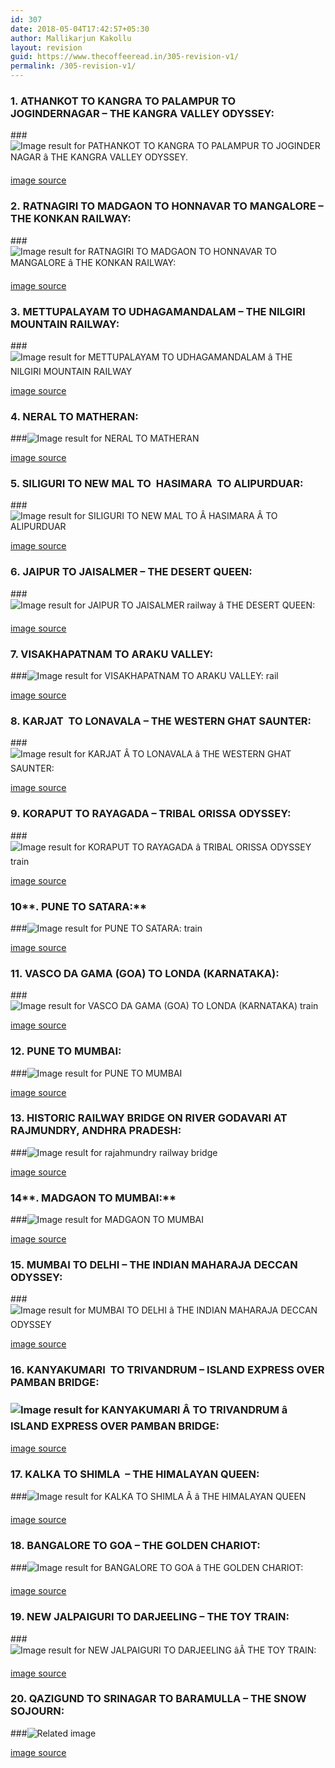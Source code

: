 ```yaml
---
id: 307
date: 2018-05-04T17:42:57+05:30
author: Mallikarjun Kakollu
layout: revision
guid: https://www.thecoffeeread.in/305-revision-v1/
permalink: /305-revision-v1/
---
```

### **1. ATHANKOT TO KANGRA TO PALAMPUR TO JOGINDERNAGAR – THE KANGRA VALLEY ODYSSEY:**

###![Image result for PATHANKOT TO KANGRA TO PALAMPUR TO JOGINDER NAGAR â THE KANGRA VALLEY ODYSSEY.](https://i.ytimg.com/vi/blfbbYtCL_Q/maxresdefault.jpg) 

[image source](https://www.google.co.in/search?biw=1350&bih=568&tbs=isz%3Alt%2Cislt%3Axga&tbm=isch&sa=1&ei=U0XsWuGEFcif0gSZ6KDgBQ&q=ATHANKOT+TO+KANGRA+TO+PALAMPUR+TO+JOGINDERNAGAR+%E2%80%93+THE+KANGRA+VALLEY+ODYSSEY.&oq=ATHANKOT+TO+KANGRA+TO+PALAMPUR+TO+JOGINDERNAGAR+%E2%80%93+THE+KANGRA+VALLEY+ODYSSEY.&gs_l=psy-ab.3...830367.830367.0.830874.1.1.0.0.0.0.191.191.0j1.1.0....0...1c.1.64.psy-ab..0.0.0....0.qUlIq3PMYA0#imgrc=u4ifouF03oUa2M:)

### **2. RATNAGIRI TO MADGAON TO HONNAVAR TO MANGALORE – THE KONKAN RAILWAY:**

###![Image result for RATNAGIRI TO MADGAON TO HONNAVAR TO MANGALORE â THE KONKAN RAILWAY:](https://i.ytimg.com/vi/H0Kz88AyOYw/maxresdefault.jpg) 

[image source](https://www.google.co.in/search?biw=1350&bih=568&tbs=isz%3Alt%2Cislt%3Axga&tbm=isch&sa=1&ei=k0jsWoqaMYnLvgTrjaOoDw&q=RATNAGIRI+TO+MADGAON+TO+HONNAVAR+TO+MANGALORE+%E2%80%93+THE+KONKAN+RAILWAY%3A&oq=RATNAGIRI+TO+MADGAON+TO+HONNAVAR+TO+MANGALORE+%E2%80%93+THE+KONKAN+RAILWAY%3A&gs_l=psy-ab.3...371428.371428.0.372178.1.1.0.0.0.0.200.200.2-1.1.0....0...1c.1.64.psy-ab..0.0.0....0.oX02UbBmUS8#imgrc=WHyybsiHjTKupM:)

### **3. METTUPALAYAM TO UDHAGAMANDALAM – THE NILGIRI MOUNTAIN RAILWAY:**

###![Image result for METTUPALAYAM TO UDHAGAMANDALAM â THE NILGIRI MOUNTAIN RAILWAY](https://4.bp.blogspot.com/-1qdimN8NPys/V5GzwaGrZYI/AAAAAAAALfs/-4OKaEPAw_cgZexvMt1OpEyeRmtfZG_WwCLcB/s1600/nilgiri-mountain-railway-toy-train.jpeg) 

[image source](https://www.google.co.in/search?biw=1350&bih=568&tbs=isz%3Alt%2Cislt%3Axga&tbm=isch&sa=1&ei=CUrsWoXxGYKgvQSe-aRw&q=METTUPALAYAM+TO+UDHAGAMANDALAM+%E2%80%93+THE+NILGIRI+MOUNTAIN+RAILWA&oq=METTUPALAYAM+TO+UDHAGAMANDALAM+%E2%80%93+THE+NILGIRI+MOUNTAIN+RAILWA&gs_l=psy-ab.3...44885.44885.0.45466.1.1.0.0.0.0.176.176.0j1.1.0....0...1c.1.64.psy-ab..0.0.0....0.3cx2-WBhT4k#imgrc=bRu2JFU1_nBxeM:)

### **4. NERAL TO MATHERAN:**

###![Image result for NERAL TO MATHERAN](https://chuggingalong.files.wordpress.com/2008/06/24052008221.jpg) 

[image source](https://www.google.co.in/search?biw=1350&bih=568&tbs=isz%3Alt%2Cislt%3Axga&tbm=isch&sa=1&ei=OErsWpfcC4rSvwSSjbDwCg&q=NERAL+TO+MATHERAN&oq=NERAL+TO+MATHERAN&gs_l=psy-ab.12..0l10.4600.4600.0.6792.1.1.0.0.0.0.191.191.0j1.1.0....0...1c.1.64.psy-ab..0.1.190....0.5YBZ73KK3OU#imgrc=foGQkQsSJa_BrM:)

### **5. SILIGURI TO NEW MAL TO  HASIMARA  TO ALIPURDUAR:**

###![Image result for SILIGURI TO NEW MAL TO Â HASIMARA Â TO ALIPURDUAR](https://st.indiarailinfo.com/kjfdsuiemjvcya23/0/2230248/0/20170410141121.jpg) 

[image source](https://www.google.co.in/search?biw=1350&bih=568&tbs=isz%3Alt%2Cislt%3Axga&tbm=isch&sa=1&ei=ZUrsWpT9HYf3vATSq6bYCQ&q=SILIGURI+TO+NEW+MAL+TO+%C2%A0HASIMARA+%C2%A0TO+ALIPURDUAR&oq=SILIGURI+TO+NEW+MAL+TO+%C2%A0HASIMARA+%C2%A0TO+ALIPURDUAR&gs_l=psy-ab.3...40308.40308.0.40760.1.1.0.0.0.0.165.165.0j1.1.0....0...1c.1.64.psy-ab..0.0.0....0.K2WIDlXTSWY#imgrc=_-rVzR7_PsYLHM:)

### **6. JAIPUR TO JAISALMER – THE DESERT QUEEN:**

###![Image result for JAIPUR TO JAISALMER railway â THE DESERT QUEEN:](http://www.theluxurytrains.com/slide/slider23.jpg) 

[image source](https://www.google.co.in/search?biw=1350&bih=568&tbs=isz%3Alt%2Cislt%3Axga&tbm=isch&sa=1&ei=xErsWvGJJ4r6vATwmLH4Ag&q=AIPUR+TO+JAISALMER+railwway+%E2%80%93+THE+DESERT+QUEEN%3A&oq=AIPUR+TO+JAISALMER+railwway+%E2%80%93+THE+DESERT+QUEEN%3A&gs_l=psy-ab.3...3576.3599.0.4381.2.2.0.0.0.0.240.240.2-1.1.0....0...1c.1.64.psy-ab..1.0.0....0.B_5oRTqVwD8#imgrc=oYcuob7s2dLpGM:)

### **7. VISAKHAPATNAM TO ARAKU VALLEY:**

###![Image result for VISAKHAPATNAM TO ARAKU VALLEY: rail](http://www.hillstationboss.com/wp-content/uploads/2017/05/araku-valley.jpg) 

[image source](https://www.google.co.in/search?biw=1350&bih=568&tbs=isz%3Alt%2Cislt%3Axga&tbm=isch&sa=1&ei=-UrsWvWaMMfUvAS1mrPICw&q=VISAKHAPATNAM+TO+ARAKU+VALLEY%3A+rail&oq=VISAKHAPATNAM+TO+ARAKU+VALLEY%3A+rail&gs_l=psy-ab.3..0i24k1.2759.3849.0.4206.5.5.0.0.0.0.180.647.0j4.4.0....0...1c.1.64.psy-ab..1.4.646...0j0i30k1.0.vvzph1KrFe8#imgrc=H_FzcMTQ1E59HM:)

### **8. KARJAT  TO LONAVALA – THE WESTERN GHAT SAUNTER:**

###![Image result for KARJAT Â TO LONAVALA â THE WESTERN GHAT SAUNTER:](https://i.ytimg.com/vi/vJvFbYXHvq0/maxresdefault.jpg) 

[image source](https://www.google.co.in/search?biw=1350&bih=568&tbs=isz%3Alt%2Cislt%3Axga&tbm=isch&sa=1&ei=_0rsWpSTB4T5vgTS7LLABw&q=KARJAT+%C2%A0TO+LONAVALA+%E2%80%93+THE+WESTERN+GHAT+SAUNTER%3A&oq=KARJAT+%C2%A0TO+LONAVALA+%E2%80%93+THE+WESTERN+GHAT+SAUNTER%3A&gs_l=psy-ab.3...51625.51625.0.51931.1.1.0.0.0.0.146.146.0j1.1.0....0...1c.1.64.psy-ab..0.0.0....0.tOKxsrtbOhU#imgrc=c9BFl-0lOJ7i_M:)

### **9. KORAPUT TO RAYAGADA – TRIBAL ORISSA ODYSSEY:**

###![Image result for KORAPUT TO RAYAGADA â TRIBAL ORISSA ODYSSEY train](https://upload.wikimedia.org/wikipedia/commons/3/33/Rail_tracks_view_at_Laxmipur_Road.jpg) 

[image source](https://www.google.co.in/search?biw=1350&bih=568&tbs=isz%3Alt%2Cislt%3Axga&tbm=isch&sa=1&ei=ZEvsWsnaG8PLvgSi4J6ADQ&q=KORAPUT+TO+RAYAGADA+%E2%80%93+TRIBAL+ORISSA+ODYSSEY+train&oq=KORAPUT+TO+RAYAGADA+%E2%80%93+TRIBAL+ORISSA+ODYSSEY+train&gs_l=psy-ab.3...2575.6397.0.6705.12.9.3.0.0.0.177.1101.0j7.7.0....0...1c.1.64.psy-ab..2.0.0....0.gNVF1oJX4CI#imgrc=WcSnHbr7Yl4nfM:)

### 10**. PUNE TO SATARA:**

###![Image result for PUNE TO SATARA: train](https://i.ytimg.com/vi/NYIv8N1PwEs/maxresdefault.jpg) 

[image source](https://www.google.co.in/search?biw=1350&bih=568&tbs=isz%3Alt%2Cislt%3Axga&tbm=isch&sa=1&ei=jEvsWq_zGon0vASgnZiAAw&q=PUNE+TO+SATARA%3A+train&oq=PUNE+TO+SATARA%3A+train&gs_l=psy-ab.3..0i24k1l8.13827.15686.0.16006.6.6.0.0.0.0.194.672.0j4.4.0....0...1c.1.64.psy-ab..2.4.668...0j0i30k1.0.wvX4Sant7E4#imgrc=j9qvRacONMqyWM:)

### **11. VASCO DA GAMA (GOA) TO LONDA (KARNATAKA):**

###![Image result for VASCO DA GAMA (GOA) TO LONDA (KARNATAKA) train](https://i.ytimg.com/vi/rESZBLktxTA/maxresdefault.jpg) 

[image source](https://www.google.co.in/search?biw=1350&bih=568&tbs=isz%3Alt%2Cislt%3Axga&tbm=isch&sa=1&ei=4EvsWr3iMYe8vwTt56QI&q=VASCO+DA+GAMA+%28GOA%29+TO+LONDA+%28KARNATAKA%29+train&oq=VASCO+DA+GAMA+%28GOA%29+TO+LONDA+%28KARNATAKA%29+train&gs_l=psy-ab.3...5417.7114.0.7405.6.6.0.0.0.0.223.858.0j4j1.5.0....0...1c.1.64.psy-ab..1.0.0....0.9SgJEXSSLRI#imgrc=VYk4KI2ZfEOdeM:)

### 12. PUNE TO MUMBAI:

###![Image result for PUNE TO MUMBAI](https://i.ytimg.com/vi/omitdS6rDsI/maxresdefault.jpg) 

[image source](https://www.google.co.in/search?biw=1350&bih=568&tbs=isz%3Alt%2Cislt%3Axga&tbm=isch&sa=1&ei=6UvsWvr9HsPdvASJyJWADw&q=PUNE+TO+MUMBAI&oq=PUNE+TO+MUMBAI&gs_l=psy-ab.3..0l10.54211.54211.0.54556.1.1.0.0.0.0.180.180.0j1.1.0....0...1c.1.64.psy-ab..0.1.179....0.6-Js_6lAjzc#imgrc=d4iFWgIx80kCqM:)

### 13. HISTORIC RAILWAY BRIDGE ON RIVER GODAVARI AT RAJMUNDRY, ANDHRA PRADESH:

###![Image result for rajahmundry railway bridge](http://www.indiamike.com/files/images/26/74/41/godavari-railway-bridge-rajahmundry.jpg) 

[image source](https://www.google.co.in/search?biw=1350&bih=568&tbs=isz%3Alt%2Cislt%3Axga&tbm=isch&sa=1&ei=IUzsWovgCozpvgSmiarYBA&q=rajahmundry+railway+bridge&oq=rajahmundry+ra&gs_l=psy-ab.3.1.0l9j0i8i30k1.25491.31963.0.34547.14.12.2.0.0.0.180.1638.0j10.10.0....0...1c.1.64.psy-ab..2.11.1491...0i67k1j0i10k1.0._rLFY8BPEJ0#imgrc=fShuOvnXkx142M:)

### 14**. MADGAON TO MUMBAI:**

###![Image result for MADGAON TO MUMBAI](https://i.ytimg.com/vi/35i3Sm8fSWA/maxresdefault.jpg) 

[image source](https://www.google.co.in/search?biw=1350&bih=568&tbs=isz%3Alt%2Cislt%3Axga&tbm=isch&sa=1&ei=RUzsWtmqA4OQvQS05Zj4CQ&q=MADGAON+TO+MUMBAI&oq=MADGAON+TO+MUMBAI&gs_l=psy-ab.3..0l4j0i24k1l6.40674.40674.0.41291.1.1.0.0.0.0.178.178.0j1.1.0....0...1c.1.64.psy-ab..0.1.178....0.IljL-tDw3lg#imgrc=MmahSZbEKbctXM:)

### **15. MUMBAI TO DELHI – THE INDIAN MAHARAJA DECCAN ODYSSEY:**

###![Image result for MUMBAI TO DELHI â THE INDIAN MAHARAJA DECCAN ODYSSEY](https://www.deccan-odyssey-india.com/gallery/plog-content/images/deccan-gallery/interior/deccan-odyssey-cabins.jpg) 

[image source](https://www.google.co.in/search?biw=1350&bih=568&tbs=isz%3Alt%2Cislt%3Axga&tbm=isch&sa=1&ei=b0zsWu78J4v2vASzzK7gDg&q=MUMBAI+TO+DELHI+%E2%80%93+THE+INDIAN+MAHARAJA+DECCAN+ODYSSEY&oq=MUMBAI+TO+DELHI+%E2%80%93+THE+INDIAN+MAHARAJA+DECCAN+ODYSSEY&gs_l=psy-ab.3...42284.42284.0.43131.1.1.0.0.0.0.168.168.0j1.1.0....0...1c.1.64.psy-ab..0.0.0....0.C2dCljG50ek#imgrc=lUHfjTjobncdUM:)

### **16. KANYAKUMARI  TO TRIVANDRUM – ISLAND EXPRESS OVER PAMBAN BRIDGE:**

### **![Image result for KANYAKUMARI Â TO TRIVANDRUM â ISLAND EXPRESS OVER PAMBAN BRIDGE:](https://i.ytimg.com/vi/xK8_fulGVJ8/maxresdefault.jpg)**

[image source](https://www.google.co.in/search?biw=1350&bih=568&tbs=isz%3Alt%2Cislt%3Axga&tbm=isch&sa=1&ei=nEzsWrnODcXevgTMhZ_IDg&q=KANYAKUMARI+%C2%A0TO+TRIVANDRUM+%E2%80%93+ISLAND+EXPRESS+OVER+PAMBAN+BRIDGE%3A&oq=KANYAKUMARI+%C2%A0TO+TRIVANDRUM+%E2%80%93+ISLAND+EXPRESS+OVER+PAMBAN+BRIDGE%3A&gs_l=psy-ab.3...43907.43907.0.44757.1.1.0.0.0.0.159.159.0j1.1.0....0...1c.1.64.psy-ab..0.0.0....0.P2ERa7JWQXg#imgrc=uIIdUoP-yZHuvM:)

### **17. KALKA TO SHIMLA  – THE HIMALAYAN QUEEN:**

###![Image result for KALKA TO SHIMLA Â â THE HIMALAYAN QUEEN](https://i.ytimg.com/vi/K7NNEA0PUeY/maxresdefault.jpg) 

[image source](https://www.google.co.in/search?biw=1350&bih=568&tbs=isz%3Alt%2Cislt%3Axga&tbm=isch&sa=1&ei=ykzsWt6QEsvSvgTE356ABw&q=KALKA+TO+SHIMLA+%C2%A0%E2%80%93+THE+HIMALAYAN+QUEEN&oq=KALKA+TO+SHIMLA+%C2%A0%E2%80%93+THE+HIMALAYAN+QUEEN&gs_l=psy-ab.3...37705.37705.0.38348.1.1.0.0.0.0.165.165.0j1.1.0....0...1c.1.64.psy-ab..0.0.0....0.7KUkfWVPSPE#imgrc=BSDogZ3iOrRL9M:)

### **18. BANGALORE TO GOA – THE GOLDEN CHARIOT:**

###![Image result for BANGALORE TO GOA â THE GOLDEN CHARIOT:](http://www.luxurytravel.pl/wp-content/uploads/2016/07/Golden-Chariot-1-1.jpg) 

[image source](https://www.google.co.in/search?biw=1350&bih=568&tbs=isz%3Alt%2Cislt%3Axga&tbm=isch&sa=1&ei=8UzsWtLyLcHPvgT-2qiICQ&q=BANGALORE+TO+GOA+%E2%80%93+THE+GOLDEN+CHARIOT%3A&oq=BANGALORE+TO+GOA+%E2%80%93+THE+GOLDEN+CHARIOT%3A&gs_l=psy-ab.3...35407.35407.0.35756.1.1.0.0.0.0.178.178.0j1.1.0....0...1c.1.64.psy-ab..0.0.0....0.TTpXTWrfJvM#imgrc=AA294_QVNzV_zM:)

### **19. NEW JALPAIGURI TO DARJEELING – THE TOY TRAIN:**

###![Image result for NEW JALPAIGURI TO DARJEELING âÂ THE TOY TRAIN:](https://www.elginhotels.com/news/wp-content/uploads/2017/06/Darjeeling_Toy_Train_at_Batasia_Loop.jpg) 

[image source](https://www.google.co.in/search?biw=1350&bih=568&tbs=isz%3Alt%2Cislt%3Axga&tbm=isch&sa=1&ei=Fk3sWsTJLoP-vgT5l63ICA&q=NEW+JALPAIGURI+TO+DARJEELING+%E2%80%93%C2%A0THE+TOY+TRAIN%3A&oq=NEW+JALPAIGURI+TO+DARJEELING+%E2%80%93%C2%A0THE+TOY+TRAIN%3A&gs_l=psy-ab.3...37448.37448.0.37865.1.1.0.0.0.0.168.168.0j1.1.0....0...1c.1.64.psy-ab..0.0.0....0._6ixX7UndTw#imgrc=4DbWjcD25fkStM:)

### **20. QAZIGUND TO SRINAGAR TO BARAMULLA – THE SNOW SOJOURN:**

###![Related image](https://i.ytimg.com/vi/JAktT-BXYmI/maxresdefault.jpg) 

[image source](https://www.google.co.in/search?biw=1350&bih=568&tbs=isz%3Alt%2Cislt%3Axga&tbm=isch&sa=1&ei=PU3sWsfEOcXYvgSZrI1I&q=QAZIGUND+TO+SRINAGAR+TO+BARAMULLA+%E2%80%93+THE+SNOW+SOJOURN%3A&oq=QAZIGUND+TO+SRINAGAR+TO+BARAMULLA+%E2%80%93+THE+SNOW+SOJOURN%3A&gs_l=psy-ab.3...45434.45434.0.45844.1.1.0.0.0.0.189.189.0j1.1.0....0...1c.1.64.psy-ab..0.0.0....0.oFAwx7st5aQ#imgdii=Jst-DW5TmiGttM:&imgrc=nJIZif_LblIVgM:)